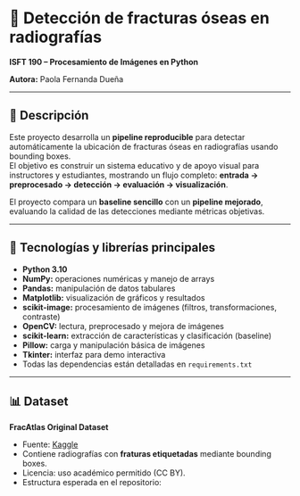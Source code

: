 # 🦴 Detección de fracturas óseas en radiografías

**ISFT 190 – Procesamiento de Imágenes en Python**

**Autora:** Paola Fernanda Dueña

---

## 📘 Descripción
Este proyecto desarrolla un **pipeline reproducible** para detectar automáticamente la ubicación de fracturas óseas en radiografías usando bounding boxes.  
El objetivo es construir un sistema educativo y de apoyo visual para instructores y estudiantes, mostrando un flujo completo: **entrada → preprocesado → detección → evaluación → visualización**.

El proyecto compara un **baseline sencillo** con un **pipeline mejorado**, evaluando la calidad de las detecciones mediante métricas objetivas.

---

## 🧠 Tecnologías y librerías principales
- **Python 3.10**
- **NumPy:** operaciones numéricas y manejo de arrays
- **Pandas:** manipulación de datos tabulares
- **Matplotlib:** visualización de gráficos y resultados
- **scikit-image:** procesamiento de imágenes (filtros, transformaciones, contraste)
- **OpenCV:** lectura, preprocesado y mejora de imágenes
- **scikit-learn:** extracción de características y clasificación (baseline)
- **Pillow:** carga y manipulación básica de imágenes
- **Tkinter:** interfaz para demo interactiva
- Todas las dependencias están detalladas en `requirements.txt`

---

## 📊 Dataset
**FracAtlas Original Dataset**  
- Fuente: [Kaggle](https://www.kaggle.com/datasets/mahmudulhasantasin/fracatlas-original-dataset)  
- Contiene radiografías con **fraturas etiquetadas** mediante bounding boxes.  
- Licencia: uso académico permitido (CC BY).  
- Estructura esperada en el repositorio:  

